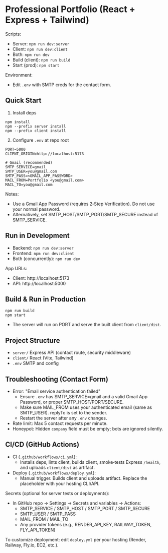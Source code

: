 # Professional Portfolio (React + Express + Tailwind)

Scripts:
- Server: `npm run dev:server`
- Client: `npm run dev:client`
- Both: `npm run dev`
- Build (client): `npm run build`
- Start (prod): `npm start`

Environment:
- Edit `.env` with SMTP creds for the contact form.

## Quick Start
1) Install deps
```
npm install
npm --prefix server install
npm --prefix client install
```
2) Configure `.env` at repo root
```
PORT=5000
CLIENT_ORIGIN=http://localhost:5173

# Gmail (recommended)
SMTP_SERVICE=gmail
SMTP_USER=you@gmail.com
SMTP_PASS=<GMAIL_APP_PASSWORD>
MAIL_FROM=Portfolio <you@gmail.com>
MAIL_TO=you@gmail.com
```
Notes:
- Use a Gmail App Password (requires 2‑Step Verification). Do not use your normal password.
- Alternatively, set SMTP_HOST/SMTP_PORT/SMTP_SECURE instead of SMTP_SERVICE.

## Run in Development
- Backend: `npm run dev:server`
- Frontend: `npm run dev:client`
- Both (concurrently): `npm run dev`

App URLs:
- Client: http://localhost:5173
- API: http://localhost:5000

## Build & Run in Production
```
npm run build
npm start
```
- The server will run on PORT and serve the built client from `client/dist`.

## Project Structure
- `server/` Express API (contact route, security middleware)
- `client/` React (Vite, Tailwind)
- `.env` SMTP and config

## Troubleshooting (Contact Form)
- Error: "Email service authentication failed"
  - Ensure `.env` has SMTP_SERVICE=gmail and a valid Gmail App Password, or proper SMTP_HOST/PORT/SECURE.
  - Make sure MAIL_FROM uses your authenticated email (same as SMTP_USER). replyTo is set to the sender.
  - Restart the server after any `.env` changes.
- Rate limit: Max 5 contact requests per minute.
- Honeypot: Hidden `company` field must be empty; bots are ignored silently.

## CI/CD (GitHub Actions)
- CI (`.github/workflows/ci.yml`):
  - Installs deps, lints client, builds client, smoke‑tests Express `/health`, and uploads `client/dist` as artifact.
- Deploy (`.github/workflows/deploy.yml`):
  - Manual trigger. Builds client and uploads artifact. Replace the placeholder with your hosting CLI/API.

Secrets (optional for server tests or deployments):
- In GitHub repo → Settings → Secrets and variables → Actions:
  - SMTP_SERVICE / SMTP_HOST / SMTP_PORT / SMTP_SECURE
  - SMTP_USER / SMTP_PASS
  - MAIL_FROM / MAIL_TO
  - Any provider tokens (e.g., RENDER_API_KEY, RAILWAY_TOKEN, FLY_API_TOKEN)

To customize deployment: edit `deploy.yml` per your hosting (Render, Railway, Fly.io, EC2, etc.).
